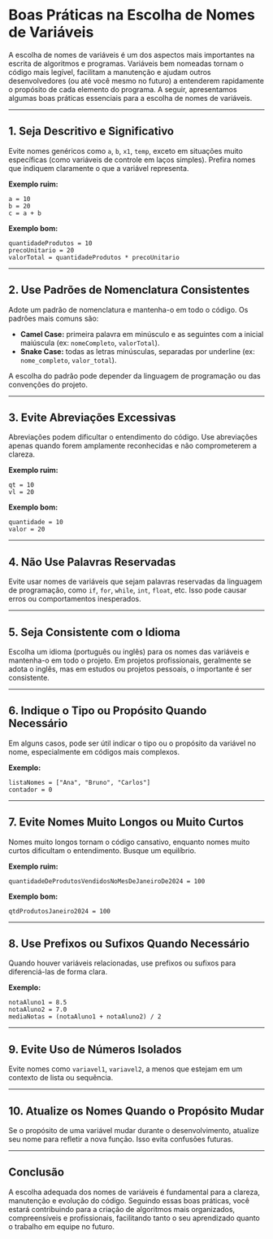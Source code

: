 # Boas Práticas na Escolha de Nomes de Variáveis

A escolha de nomes de variáveis é um dos aspectos mais importantes na escrita de algoritmos e programas. Variáveis bem nomeadas tornam o código mais legível, facilitam a manutenção e ajudam outros desenvolvedores (ou até você mesmo no futuro) a entenderem rapidamente o propósito de cada elemento do programa. A seguir, apresentamos algumas boas práticas essenciais para a escolha de nomes de variáveis.

---

## 1. Seja Descritivo e Significativo

Evite nomes genéricos como `a`, `b`, `x1`, `temp`, exceto em situações muito específicas (como variáveis de controle em laços simples). Prefira nomes que indiquem claramente o que a variável representa.

**Exemplo ruim:**
```pseudo
a = 10
b = 20
c = a + b
```

**Exemplo bom:**
```pseudo
quantidadeProdutos = 10
precoUnitario = 20
valorTotal = quantidadeProdutos * precoUnitario
```

---

## 2. Use Padrões de Nomenclatura Consistentes

Adote um padrão de nomenclatura e mantenha-o em todo o código. Os padrões mais comuns são:

- **Camel Case:** primeira palavra em minúsculo e as seguintes com a inicial maiúscula (ex: `nomeCompleto`, `valorTotal`).
- **Snake Case:** todas as letras minúsculas, separadas por underline (ex: `nome_completo`, `valor_total`).

A escolha do padrão pode depender da linguagem de programação ou das convenções do projeto.

---

## 3. Evite Abreviações Excessivas

Abreviações podem dificultar o entendimento do código. Use abreviações apenas quando forem amplamente reconhecidas e não comprometerem a clareza.

**Exemplo ruim:**
```pseudo
qt = 10
vl = 20
```

**Exemplo bom:**
```pseudo
quantidade = 10
valor = 20
```

---

## 4. Não Use Palavras Reservadas

Evite usar nomes de variáveis que sejam palavras reservadas da linguagem de programação, como `if`, `for`, `while`, `int`, `float`, etc. Isso pode causar erros ou comportamentos inesperados.

---

## 5. Seja Consistente com o Idioma

Escolha um idioma (português ou inglês) para os nomes das variáveis e mantenha-o em todo o projeto. Em projetos profissionais, geralmente se adota o inglês, mas em estudos ou projetos pessoais, o importante é ser consistente.

---

## 6. Indique o Tipo ou Propósito Quando Necessário

Em alguns casos, pode ser útil indicar o tipo ou o propósito da variável no nome, especialmente em códigos mais complexos.

**Exemplo:**
```pseudo
listaNomes = ["Ana", "Bruno", "Carlos"]
contador = 0
```

---

## 7. Evite Nomes Muito Longos ou Muito Curtos

Nomes muito longos tornam o código cansativo, enquanto nomes muito curtos dificultam o entendimento. Busque um equilíbrio.

**Exemplo ruim:**
```pseudo
quantidadeDeProdutosVendidosNoMesDeJaneiroDe2024 = 100
```

**Exemplo bom:**
```pseudo
qtdProdutosJaneiro2024 = 100
```

---

## 8. Use Prefixos ou Sufixos Quando Necessário

Quando houver variáveis relacionadas, use prefixos ou sufixos para diferenciá-las de forma clara.

**Exemplo:**
```pseudo
notaAluno1 = 8.5
notaAluno2 = 7.0
mediaNotas = (notaAluno1 + notaAluno2) / 2
```

---

## 9. Evite Uso de Números Isolados

Evite nomes como `variavel1`, `variavel2`, a menos que estejam em um contexto de lista ou sequência.

---

## 10. Atualize os Nomes Quando o Propósito Mudar

Se o propósito de uma variável mudar durante o desenvolvimento, atualize seu nome para refletir a nova função. Isso evita confusões futuras.

---

## Conclusão

A escolha adequada dos nomes de variáveis é fundamental para a clareza, manutenção e evolução do código. Seguindo essas boas práticas, você estará contribuindo para a criação de algoritmos mais organizados, compreensíveis e profissionais, facilitando tanto o seu aprendizado quanto o trabalho em equipe no futuro.